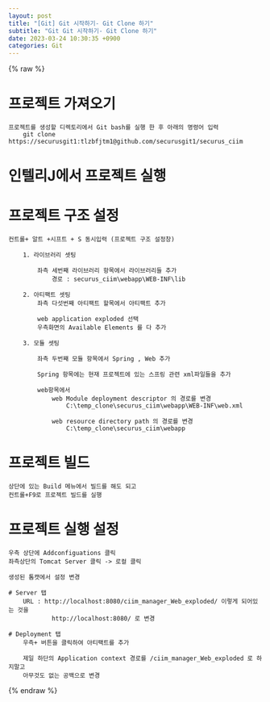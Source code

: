 ```yaml
---  
layout: post  
title: "[Git] Git 시작하기- Git Clone 하기"  
subtitle: "Git Git 시작하기- Git Clone 하기"  
date: 2023-03-24 10:30:35 +0900  
categories: Git  
---  
```

{% raw %}  
# 프로젝트 가져오기  
  
	프로젝트를 생성할 디렉토리에서 Git bash를 실행 한 후 아래의 명령어 입력  
		git clone https://securusgit1:tlzbfjtm1@github.com/securusgit1/securus_ciim  
  
# 인텔리J에서 프로젝트 실행  
  
# 프로젝트 구조 설정  
	컨트롤+ 알트 +시프트 + S 동시입력 (프로젝트 구조 설정창)  
  
		1. 라이브러리 셋팅  
  
			좌측 세번째 라이브러리 항목에서 라이브러리들 추가  
				경로 : securus_ciim\webapp\WEB-INF\lib  
  
		2. 아티팩트 셋팅  
			좌측 다섯번째 아티팩트 할목에서 아티팩트 추가  
  
			web application exploded 선택  
			우측화면의 Available Elements 를 다 추가  
  
		3. 모듈 셋팅  
  
			좌측 두번째 모듈 항목에서 Spring , Web 추가  
  
			Spring 항목에는 현재 프로젝트에 있는 스프링 관련 xml파일들을 추가  
  
			web항목에서  
				web Module deployment descriptor 의 경로를 변경  
					C:\temp_clone\securus_ciim\webapp\WEB-INF\web.xml  
  
				web resource directory path 의 경로를 변경  
					C:\temp_clone\securus_ciim\webapp  
  
# 프로젝트 빌드  
  
	상단에 있는 Build 메뉴에서 빌드를 해도 되고  
	컨트롤+F9로 프로젝트 빌드를 실행  
  
# 프로젝트 실행 설정  
  
	우측 상단에 Addconfiguations 클릭  
	좌측상단의 Tomcat Server 클릭 -> 로컬 클릭  
  
	생성된 톰캣에서 설정 변경  
  
	# Server 탭  
		URL : http://localhost:8080/ciim_manager_Web_exploded/ 이렇게 되어있는 것을  
				http://localhost:8080/ 로 변경  
  
	# Deployment 탭  
		우측+ 버튼을 클릭하여 아티팩트를 추가  
  
		제일 하단의 Application context 경로를 /ciim_manager_Web_exploded 로 하지말고  
		아무것도 없는 공백으로 변경  
  
{% endraw %}